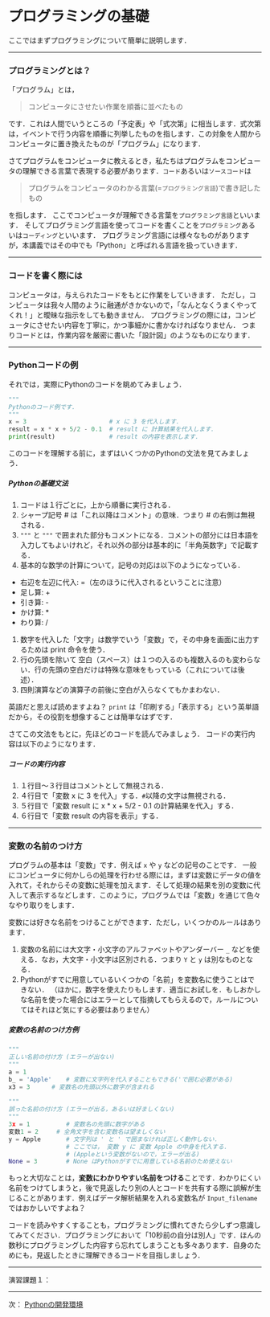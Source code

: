 # プログラミングの基礎

ここではまずプログラミングについて簡単に説明します．

--- 

### プログラミングとは？

「プログラム」とは，

> コンピュータにさせたい作業を順番に並べたもの

です．これは人間でいうところの「予定表」や「式次第」に相当します．式次第は，イベントで行う内容を順番に列挙したものを指します．この対象を人間からコンピュータに置き換えたものが「プログラム」になります．

さてプログラムをコンピュータに教えるとき，私たちはプログラムをコンピュータの理解できる言葉で表現する必要があります．``コード``あるいは``ソースコード``は

> プログラムをコンピュータのわかる言葉(=``プログラミング言語``)で書き記したもの

を指します．
ここでコンピュータが理解できる言葉を``プログラミング言語``といいます．
そしてプログラミング言語を使ってコードを書くことを``プログラミング``あるいは``コーディング``といいます．
プログラミング言語には様々なものがありますが，本講義ではその中でも「Python」と呼ばれる言語を扱っていきます．

--- 

### コードを書く際には

コンピュータは，与えられたコードをもとに作業をしていきます．
ただし，コンピュータは我々人間のように融通がきかないので，「なんとなくうまくやってくれ！」と曖昧な指示をしても動きません．
プログラミングの際には，コンピュータにさせたい内容を丁寧に，かつ事細かに書かなければなりません．
つまりコードとは，作業内容を厳密に書いた「設計図」のようなものになります．

--- 

### Pythonコードの例

それでは，実際にPythonのコードを眺めてみましょう．

````Python
"""
Pythonのコード例です．
"""
x = 3						# x に 3 を代入します．
result = x * x + 5/2 - 0.1	# result に 計算結果を代入します．
print(result)				# result の内容を表示します．
````

このコードを理解する前に，まずはいくつかのPythonの文法を見てみましょう．

#####  Pythonの基礎文法
1. コードは１行ごとに，上から順番に実行される．
1. シャープ記号 # は「これ以降はコメント」の意味．つまり # の右側は無視される．
1. `"""` と `"""` で囲まれた部分もコメントになる．コメントの部分には日本語を入力してもよいけれど，それ以外の部分は基本的に「半角英数字」で記載する．
1. 基本的な数学の計算について，記号の対応は以下のようになっている．  
 - 右辺を左辺に代入: =（左のほうに代入されるということに注意）
 - 足し算: +
 - 引き算: -
 - かけ算: *
 - わり算: /
1. 数字を代入した「文字」は数学でいう「変数」で，その中身を画面に出力するためは print 命令を使う．
1. 行の先頭を除いて 空白（スペース）は１つの入るのも複数入るのも変わらない．行の先頭の空白だけは特殊な意味をもっている（これについては後述）．
1. 四則演算などの演算子の前後に空白が入らなくてもかまわない．

英語だと思えば読めますよね？ `print` は「印刷する」「表示する」という英単語だから，その役割を想像することは簡単なはずです．

さてこの文法をもとに，先ほどのコードを読んでみましょう．
コードの実行内容は以下のようになります．

##### コードの実行内容
1. １行目～３行目はコメントとして無視される．
1. ４行目で「変数 x に 3 を代入」する．`#`以降の文字は無視される．
1. ５行目で「変数 result に x * x + 5/2 - 0.1 の計算結果を代入」する．
1. ６行目で「変数 result の内容を表示」する．

--- 
### 変数の名前のつけ方

プログラムの基本は「変数」です．例えば `x` や `y` などの記号のことです．
一般にコンピュータに何かしらの処理を行わせる際には，まずは変数にデータの値を入れて，それからその変数に処理を加えます．そして処理の結果を別の変数に代入して表示するなどします．このように，プログラムでは「変数」を通じて色々なやり取りをします．

変数には好きな名前をつけることができます．ただし，いくつかのルールはあります．

1. 変数の名前には大文字・小文字のアルファベットやアンダーバー `_` などを使える．なお，大文字・小文字は区別される．つまり `Y` と `y` は別なものとなる．
1. Pythonがすでに用意しているいくつかの「名前」を変数名に使うことはできない．
（ほかに，数字を使えたりもします．適当にお試しを．もしおかしな名前を使った場合にはエラーとして指摘してもらえるので，ルールについてはそれほど気にする必要はありません）

##### 変数の名前のつけ方例
```Python
"""
正しい名前の付け方 (エラーが出ない)
"""
a = 1
b_ = 'Apple' 	# 変数に文字列を代入することもできる('で囲む必要がある)
x3 = 3		# 変数名の先頭以外に数字が含まれる
	
"""
誤った名前の付け方 (エラーが出る，あるいは好ましくない)
"""
3x = 1 			# 変数名の先頭に数字がある
変数1 = 2		# 全角文字を含む変数名は望ましくない
y = Apple		# 文字列は ' と ' で囲まなければ正しく動作しない．
				# ここでは， 変数 y に 変数 Apple の中身を代入する．
				# (Appleという変数がないので，エラーが出る)
None = 3		# None はPythonがすでに用意している名前のため使えない
```

もっと大切なことは，**変数にわかりやすい名前をつける**ことです．わかりにくい名前をつけてしまうと，後で見返したり別の人とコードを共有する際に誤解が生じることがあります．例えばデータ解析結果を入れる変数名が `Input_filename` ではおかしいですよね？

コードを読みやすくすることも，プログラミングに慣れてきたら少しずつ意識してみてください．プログラミングにおいて「10秒前の自分は別人」です．ほんの数秒にプログラミングした内容すら忘れてしまうことも多々あります．自身のためにも，見返したときに理解できるコードを目指しましょう．

<!--
コードを読みやすくすることも，プログラミングに慣れてきたら少しずつ意識してほしいところです．例えば 『リーダブルコード』（外部リンク） などの本を参照してみてください．Pythonに関しては Pythonのコーディング規約（外部リンク） も用意されていますので，時間のあるときに眺めてみてもいいかもしれません．
-->

---
演習課題１：

--- 
次： [Pythonの開発環境](02_Environment/README.md)